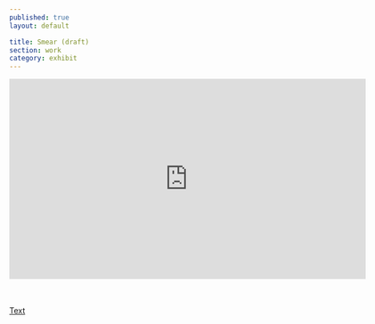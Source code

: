 ```yaml
---
published: true
layout: default

title: Smear (draft)
section: work
category: exhibit
---
```


<iframe src="https://player.vimeo.com/video/165217624" width="640" height="360" frameborder="0" webkitallowfullscreen mozallowfullscreen allowfullscreen></iframe>

<br><br>
<a href="/smear">Text</a>
